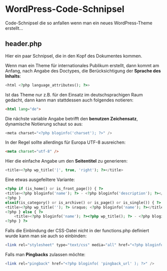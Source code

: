 # WordPress-Code-Schnipsel

Code-Schnipsel die so anfallen wenn man ein neues WordPress-Theme erstellt...

## header.php

Hier ein paar Schnipsel, die in den Kopf des Dokumentes kommen.

Wenn man ein Theme für internationales Publikum erstellt, dann kommt am Anfang, nach Angabe des Doctypes, die Berücksichtigung der **Sprache des Inhalts**:

``` php
<html <?php language_attributes(); ?>>
```

Ist das Theme nur z.B. für den Einsatz im deutschsprachigen Raum gedacht, dann kann man stattdessen auch folgendes notieren:

``` html
<html lang="de">
```

Die nächste variable Angabe betrifft den **benutzen Zeichensatz**, dynamische Notierung schaut so aus:

``` php
<meta charset="<?php bloginfo('charset'); ?>" />
```

In der Regel sollte allerdings für Europa UTF-8 ausreichen:

``` html
<meta charset="utf-8" />
```
Hier die einfache Angabe um den **Seitentitel** zu generieren:

``` php
<title><?php wp_title('|', true, 'right'); ?></title>
```

Eine etwas ausgefeiltere Variante:

``` php
<?php if (is_home() or is_front_page()) { ?>
<title><?php bloginfo('name'); ?> - <?php bloginfo('description'); ?></title>
<?php }
elseif(is_category() or is_archive() or is_page() or is_single()) { ?>
<title><?php wp_title(''); ?> &raquo; <?php bloginfo('name'); ?></title>
<?php } else { ?>
    <title><?php bloginfo('name'); ?><?php wp_title(); ?> - <?php bloginfo('description'); ?> | <?php bloginfo(); ?></title>
<?php } ?>
```

Falls die Einbindung der CSS-Datei nicht in der functions.php definiert wurde kann man sie auch so einbinden:

``` php
<link rel="stylesheet" type="text/css" media="all" href="<?php bloginfo('stylesheet_url'); ?>" />
```

Falls man **Pingbacks** zulassen möchte:

``` php
<link rel="pingback" href="<?php bloginfo( 'pingback_url' ); ?>" />
```
